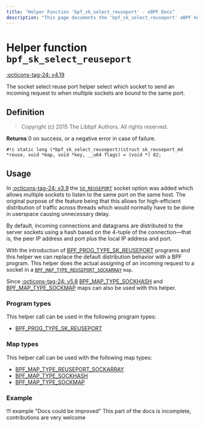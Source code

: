 ```yaml
---
title: "Helper Function 'bpf_sk_select_reuseport' - eBPF Docs"
description: "This page documents the 'bpf_sk_select_reuseport' eBPF helper function, including its defintion, usage, program types that can use it, and examples."
---
```

# Helper function `bpf_sk_select_reuseport`

<!-- [FEATURE_TAG](bpf_sk_select_reuseport) -->
[:octicons-tag-24: v4.19](https://github.com/torvalds/linux/commit/2dbb9b9e6df67d444fbe425c7f6014858d337adf)
<!-- [/FEATURE_TAG] -->

The socket select reuse port helper select which socket to send an incoming request to when multiple sockets are bound to the same port.

## Definition

> Copyright (c) 2015 The Libbpf Authors. All rights reserved.


**Returns**
0 on success, or a negative error in case of failure.

`#!c static long (*bpf_sk_select_reuseport)(struct sk_reuseport_md *reuse, void *map, void *key, __u64 flags) = (void *) 82;`

## Usage

In [:octicons-tag-24: v3.9](https://github.com/torvalds/linux/commit/c617f398edd4db2b8567a28e899a88f8f574798d) the [`SO_REUSEPORT`](https://lwn.net/Articles/542629/) socket option was added which allows multiple sockets to listen to the same port on the same host. The original purpose of the feature being that this allows for high-efficient distribution of traffic across threads which would normally have to be done in userspace causing unnecessary delay.

By default, incoming connections and datagrams are distributed to the server sockets using a hash based on the 4-tuple of the connection—that is, the peer IP address and port plus the local IP address and port.

With the introduction of [BPF_PROG_TYPE_SK_REUSEPORT](../program-type/BPF_PROG_TYPE_SK_REUSEPORT.md) programs and this helper we can replace the default distribution behavior with a BPF program. This helper does the actual assigning of an incoming request to a socket in a [`BPF_MAP_TYPE_REUSEPORT_SOCKARRAY`](../map-type/BPF_MAP_TYPE_REUSEPORT_SOCKARRAY.md) `map`.

Since [:octicons-tag-24: v5.8](https://github.com/torvalds/linux/commit/64d85290d79c0677edb5a8ee2295b36c022fa5df)  [BPF_MAP_TYPE_SOCKHASH](../map-type/BPF_MAP_TYPE_SOCKHASH.md) and [BPF_MAP_TYPE_SOCKMAP](../map-type/BPF_MAP_TYPE_SOCKMAP.md) maps can also be used with this helper.

### Program types

This helper call can be used in the following program types:

<!-- DO NOT EDIT MANUALLY -->
<!-- [HELPER_FUNC_PROG_REF] -->
 * [BPF_PROG_TYPE_SK_REUSEPORT](../program-type/BPF_PROG_TYPE_SK_REUSEPORT.md)
<!-- [/HELPER_FUNC_PROG_REF] -->

### Map types

This helper call can be used with the following map types:

<!-- DO NOT EDIT MANUALLY -->
<!-- [HELPER_FUNC_MAP_REF] -->
 * [BPF_MAP_TYPE_REUSEPORT_SOCKARRAY](../map-type/BPF_MAP_TYPE_REUSEPORT_SOCKARRAY.md)
 * [BPF_MAP_TYPE_SOCKHASH](../map-type/BPF_MAP_TYPE_SOCKHASH.md)
 * [BPF_MAP_TYPE_SOCKMAP](../map-type/BPF_MAP_TYPE_SOCKMAP.md)
<!-- [/HELPER_FUNC_MAP_REF] -->

### Example

!!! example "Docs could be improved"
    This part of the docs is incomplete, contributions are very welcome
